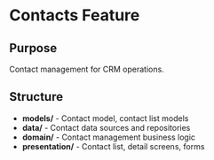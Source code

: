 # Contacts Feature

## Purpose
Contact management for CRM operations.

## Structure
- **models/** - Contact model, contact list models
- **data/** - Contact data sources and repositories
- **domain/** - Contact management business logic
- **presentation/** - Contact list, detail screens, forms
